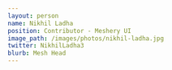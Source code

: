```yaml
---
layout: person
name: Nikhil Ladha
position: Contributor - Meshery UI
image_path: /images/photos/nikhil-ladha.jpg
twitter: NikhilLadha3
blurb: Mesh Head
---
```

